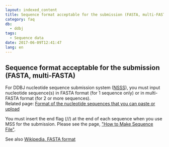 ```yaml
---
layout: indexed_content
title: Sequence format acceptable for the submission (FASTA, multi-FASTA)
category: faq
db:
  - ddbj
tags: 
  - Sequence data
date: 2017-06-09T12:41:47
lang: en
---
```


## Sequence format acceptable for the submission (FASTA, multi-FASTA)

<p>For DDBJ nucleotide sequence submission system (<a href="/ddbj/websub-e.html">NSSS</a>), you must input nucleotide sequence(s) in FASTA format (for 1 sequence only) or in multi-FASTA format (for 2 or more sequences).<br>Related page: <a href="/ddbj/websub-help-e.html#flow-5-1">Format of the nucleotide sequences that you can paste or upload</a></p><p>You must insert the end flag (//) at the end of each sequence when you use MSS for the submission. Please see the page, <a href="/ddbj/file-format-e.html#sequence">"How to Make Sequence File"</a>.</p><p>See also <a href="https://en.wikipedia.org/wiki/FASTA_format">Wikipedia, FASTA format</a></p>